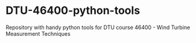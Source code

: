 # DTU-46400-python-tools
Repository with handy python tools for DTU course 46400 - Wind Turbine Measurement Techniques
